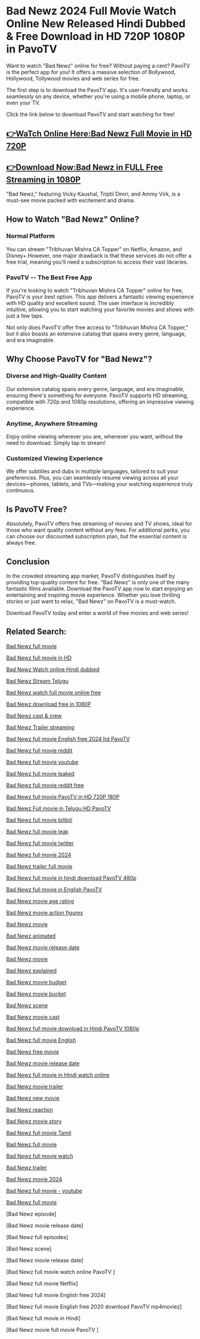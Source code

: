 # Bad Newz 2024 Full Movie Watch Online New Released Hindi Dubbed & Free Download in HD 720P 1080P in PavoTV

Want to watch "Bad Newz" online for free? Without paying a cent? PavoTV is the perfect app for you! It offers a massive selection of Bollywood, Hollywood, Tollywood  movies and web series for free.

The first step is to download the PavoTV app. It's user-friendly and works seamlessly on any device, whether you're using a mobile phone, laptop, or even your TV.

Click the link below to download PavoTV and start watching for free!

## [👉WaTch Online Here:Bad Newz Full Movie in HD 720P](https://www.pavotv.com/movies/7697247191817216/bad-newz) ##
## [👉Download Now:Bad Newz  in FULL Free Streaming in 1080P](https://www.pavotv.com/movies/7697247191817216/bad-newz) ##

"Bad Newz," featuring Vicky Kaushal, Triptii Dimri, and Ammy Virk, is a must-see movie packed with excitement and drama.

## How to Watch "Bad Newz" Online?

### Normal Platform

You can stream "Tribhuvan Mishra CA Topper" on Netflix, Amazon, and Disney+.However, one major drawback is that these services do not offer a free trial, meaning you'll need a subscription to access their vast libraries. 

### PavoTV -- The Best Free App

If you're looking to watch "Tribhuvan Mishra CA Topper" online for free, PavoTV is your best option. This app delivers a fantastic viewing experience with HD quality and excellent sound. The user interface is incredibly intuitive, allowing you to start watching your favorite movies and shows with just a few taps.

Not only does PavoTV offer free access to "Tribhuvan Mishra CA Topper," but it also boasts an extensive catalog that spans every genre, language, and era imaginable. 

## Why Choose PavoTV for "Bad Newz"?

### Diverse and High-Quality Content

Our extensive catalog spans every genre, language, and era imaginable, ensuring there's something for everyone. PavoTV supports HD streaming, compatible with 720p and 1080p resolutions, offering an impressive viewing experience.

### Anytime, Anywhere Streaming

Enjoy online viewing wherever you are, whenever you want, without the need to download. Simply tap to stream!

### Customized Viewing Experience

We offer subtitles and dubs in multiple languages, tailored to suit your preferences. Plus, you can seamlessly resume viewing across all your devices—phones, tablets, and TVs—making your watching experience truly continuous.

## Is PavoTV Free?

Absolutely,  PavoTV offers free streaming of movies and TV shows, ideal for those who want quality content without any fees. For additional perks, you can choose our discounted subscription plan, but the essential content is always free.

## Conclusion

In the crowded streaming app market, PavoTV distinguishes itself by providing top-quality content for free. "Bad Newz" is only one of the many fantastic films available. Download the PavoTV app now to start enjoying an entertaining and inspiring movie experience. Whether you love thrilling stories or just want to relax, "Bad Newz" on PavoTV is a must-watch.

Download PavoTV today and enter a world of free movies and web series!





## Related Search:

[Bad Newz full movie](https://www.pavotv.com/movies/7697247191817216/bad-newz)

[Bad Newz full movie in HD](https://www.pavotv.com/movies/7697247191817216/bad-newz)

[Bad Newz Watch online Hindi dubbed](https://www.pavotv.com/movies/7697247191817216/bad-newz)

[Bad Newz Stream Telugu](https://www.pavotv.com/movies/7697247191817216/bad-newz)

[Bad Newz watch full movie online free](https://www.pavotv.com/movies/7697247191817216/bad-newz)

[Bad Newz download free in 1080P](https://www.pavotv.com/movies/7697247191817216/bad-newz)

[Bad Newz cast & crew](https://www.pavotv.com/movies/7697247191817216/bad-newz)

[Bad Newz Trailer streaming](https://www.pavotv.com/movies/7697247191817216/bad-newz)

[Bad Newz full movie English free 2024 hd PavoTV](https://www.pavotv.com/movies/7697247191817216/bad-newz)

[Bad Newz full movie reddit](https://www.pavotv.com/movies/7697247191817216/bad-newz)

[Bad Newz full movie youtube](https://www.pavotv.com/movies/7697247191817216/bad-newz)

[Bad Newz full movie leaked](https://www.pavotv.com/movies/7697247191817216/bad-newz)

[Bad Newz full movie reddit free](https://www.pavotv.com/movies/7697247191817216/bad-newz)

[Bad Newz full movie PavoTV in HD 720P 180P](https://www.pavotv.com/movies/7697247191817216/bad-newz)

[Bad Newz Full movie in Telugu HD PavoTV ](https://www.pavotv.com/movies/7697247191817216/bad-newz)

[Bad Newz full movie bilibili](https://www.pavotv.com/movies/7697247191817216/bad-newz)

[Bad Newz full movie leak](https://www.pavotv.com/movies/7697247191817216/bad-newz)

[Bad Newz full movie twitter](https://www.pavotv.com/movies/7697247191817216/bad-newz)

[Bad Newz full movie 2024](https://www.pavotv.com/movies/7697247191817216/bad-newz)

[Bad Newz trailer full movie](https://www.pavotv.com/movies/7697247191817216/bad-newz)

[Bad Newz full movie in hindi download PavoTV 480p](https://www.pavotv.com/movies/7697247191817216/bad-newz)

[Bad Newz full movie in English PavoTV ](https://www.pavotv.com/movies/7697247191817216/bad-newz)

[Bad Newz movie age rating](https://www.pavotv.com/movies/7697247191817216/bad-newz)

[Bad Newz movie action figures](https://www.pavotv.com/movies/7697247191817216/bad-newz)

[Bad Newz movie](https://www.pavotv.com/movies/7697247191817216/bad-newz)

[Bad Newz animated](https://www.pavotv.com/movies/7697247191817216/bad-newz)

[Bad Newz movie release date](https://www.pavotv.com/movies/7697247191817216/bad-newz)

[Bad Newz movie](https://www.pavotv.com/movies/7697247191817216/bad-newz)

[Bad Newz explained](https://www.pavotv.com/movies/7697247191817216/bad-newz)

[Bad Newz movie budget](https://www.pavotv.com/movies/7697247191817216/bad-newz)

[Bad Newz movie bucket](https://www.pavotv.com/movies/7697247191817216/bad-newz)

[Bad Newz scene](https://www.pavotv.com/movies/7697247191817216/bad-newz)

[Bad Newz movie cast](https://www.pavotv.com/movies/7697247191817216/bad-newz)

[Bad Newz full movie download in Hindi PavoTV 1080p](https://www.pavotv.com/movies/7697247191817216/bad-newz)

[Bad Newz full movie English](https://www.pavotv.com/movies/7697247191817216/bad-newz)

[Bad Newz free movie](https://www.pavotv.com/movies/7697247191817216/bad-newz)

[Bad Newz movie release date](https://www.pavotv.com/movies/7697247191817216/bad-newz)

[Bad Newz full movie in Hindi watch online](https://www.pavotv.com/movies/7697247191817216/bad-newz)

[Bad Newz movie trailer](https://www.pavotv.com/movies/7697247191817216/bad-newz)

[Bad Newz new movie](https://www.pavotv.com/movies/7697247191817216/bad-newz)

[Bad Newz reaction](https://www.pavotv.com/movies/7697247191817216/bad-newz)

[Bad Newz movie story](https://www.pavotv.com/movies/7697247191817216/bad-newz)

[Bad Newz full movie Tamil](https://www.pavotv.com/movies/7697247191817216/bad-newz)

[Bad Newz full movie](https://www.pavotv.com/movies/7697247191817216/bad-newz)

[Bad Newz full movie watch](https://www.pavotv.com/movies/7697247191817216/bad-newz)

[Bad Newz trailer](https://www.pavotv.com/movies/7697247191817216/bad-newz)

[Bad Newz movie 2024](https://www.pavotv.com/movies/7697247191817216/bad-newz)

[Bad Newz full movie - youtube](https://www.pavotv.com/movies/7697247191817216/bad-newz)

[Bad Newz full movie](https://www.pavotv.com/movies/7697247191817216/bad-newz)

[Bad Newz episode]

[Bad Newz movie release date]

[Bad Newz full episodes]

[Bad Newz scene]

[Bad Newz movie release date]

[Bad Newz full movie watch online PavoTV ]

[Bad Newz full movie Netflix]

[Bad Newz full movie English free 2024]

[Bad Newz full movie English free 2020 download PavoTV mp4moviez]

[Bad Newz full movie in Hindi]

[Bad Newz movie full movie PavoTV ]
